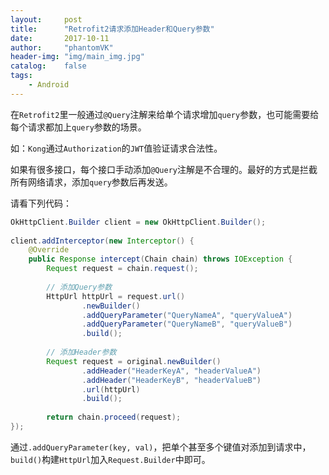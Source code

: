 ```yaml
---
layout:     post
title:      "Retrofit2请求添加Header和Query参数"
date:       2017-10-11
author:     "phantomVK"
header-img: "img/main_img.jpg"
catalog:    false
tags:
    - Android
---
```


在`Retrofit2`里一般通过`@Query`注解来给单个请求增加`query`参数，也可能需要给每个请求都加上`query`参数的场景。

如：`Kong`通过`Authorization`的`JWT`值验证请求合法性。

如果有很多接口，每个接口手动添加`@Query`注解是不合理的。最好的方式是拦截所有网络请求，添加`query`参数后再发送。

请看下列代码：

```java
OkHttpClient.Builder client = new OkHttpClient.Builder();
        
client.addInterceptor(new Interceptor() {
    @Override
    public Response intercept(Chain chain) throws IOException {
        Request request = chain.request();
        
        // 添加Query参数
        HttpUrl httpUrl = request.url()
                .newBuilder()
                .addQueryParameter("QueryNameA", "queryValueA")
                .addQueryParameter("QueryNameB", "queryValueB")
                .build();
        
        // 添加Header参数
        Request request = original.newBuilder()
                .addHeader("HeaderKeyA", "headerValueA")
                .addHeader("HeaderKeyB", "headerValueB")
                .url(httpUrl)
                .build();
        
        return chain.proceed(request);
});
```

通过`.addQueryParameter(key, val)`，把单个甚至多个键值对添加到请求中，`build()`构建`HttpUrl`加入`Request.Builder`中即可。
